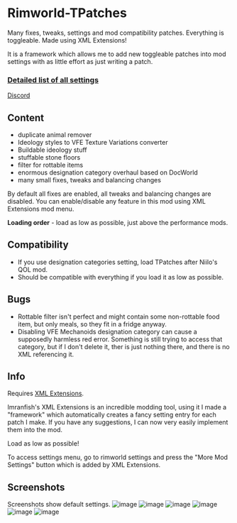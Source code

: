 # Rimworld-TPatches
Many fixes, tweaks, settings and mod compatibility patches. Everything is toggleable. Made using XML Extensions!

It is a framework which allows me to add new toggleable patches into mod settings with as little effort as just writing a patch.

### [Detailed list of all settings](https://docs.google.com/spreadsheets/d/1nhq6maAQgqy5VEXBN_rNa-neVqVlNxartAt38_Km4TA/edit?usp=sharing)

[Discord](https://discord.gg/dcVj4b5VwJ)


## Content
- duplicate animal remover
- Ideology styles to VFE Texture Variations converter
- Buildable ideology stuff
- stuffable stone floors
- filter for rottable items
- enormous designation category overhaul based on DocWorld
- many small fixes, tweaks and balancing changes

By default all fixes are enabled, all tweaks and balancing changes are disabled. You can enable/disable any feature in this mod using XML Extensions mod menu.

**Loading order** - load as low as possible, just above the performance mods.

## Compatibility
- If you use designation categories setting, load TPatches after Niilo's QOL mod.
- Should be compatible with everything if you load it as low as possible.


## Bugs
- Rottable filter isn't perfect and might contain some non-rottable food item, but only meals, so they fit in a fridge anyway.
- Disabling VFE Mechanoids designation category can cause a supposedly harmless red error. Something is still trying to access that category, but if I don't delete it, ther is just nothing there, and there is no XML referencing it.

## Info
Requires [XML Extensions](https://steamcommunity.com/sharedfiles/filedetails/?id=2574315206).

Imranfish's XML Extensions is an incredible modding tool, using it I made a "framework" which automatically creates a fancy setting entry for each patch I make. If you have any suggestions, I can now very easily implement them into the mod.


Load as low as possible!

To access settings menu, go to rimworld settings and press the "More Mod Settings" button which is added by XML Extensions.

## Screenshots
Screenshots show default settings.
![image](https://user-images.githubusercontent.com/76593873/165292372-96ff4022-6b03-4eb5-aba4-fb469cf38402.png)
![image](https://user-images.githubusercontent.com/76593873/165292404-9ecf50b5-0330-4bcc-984a-b87c8584b150.png)
![image](https://user-images.githubusercontent.com/76593873/165292438-08dbe80e-eaa9-4482-a9d8-2b8c7494c06d.png)
![image](https://user-images.githubusercontent.com/76593873/165292477-0143ad30-b982-4a47-b0c7-d34961a2cfb8.png)
![image](https://user-images.githubusercontent.com/76593873/165292516-bcaf3c20-b235-4a97-a29a-a07bc189c66d.png)
![image](https://user-images.githubusercontent.com/76593873/165292532-41d0501e-4898-4084-a944-e1748e9ce781.png)
